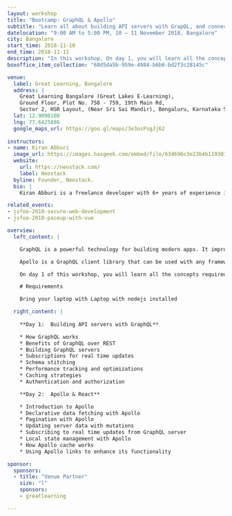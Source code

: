 ```yaml
---
layout: workshop
title: "Bootcamp: GraphQL & Apollo"
subtitle: "Learn all about building API servers with GrapQL, and connect complex apps to GraphQL servers using Apollo"
datelocation: "9:00 AM to 5:00 PM, 10 – 11 November 2018, Bangalore"
city: Bangalore
start_time: 2018-11-10
end_time: 2018-11-11
description: "In this workshop, On day 1, you will learn all the concepts required for building API servers with GraphQL. On day 2, you will learn how to leverage Apollo to build complex apps with React and connect to GraphQL servers"
boxoffice_item_collection: "68d5da5b-959e-4984-b6b6-bd2f3c28145c"

venue:
  label: Great Learning, Bangalore
  address: |
    Great Learning Bangalore (Great Lakes E-Learning),
    Ground Floor, Plot No. 758 - 759, 19th Main Rd, 
    Sector 2, HSR Layout, (Near Sri Sai Mandir), Bengaluru, Karnataka 560102
  lat: 12.9098108
  lng: 77.6425886
  google_maps_url: https://goo.gl/maps/3e3osPsgJj62
  
instructors:
- name: Kiran Abburi
  image_url: https://images.hasgeek.com/embed/file/634696c3e23b4b11930160bc77dc106f
  website:
    url: https://neostack.com/
    label: Neostack
  byline: Founder, Neostack.
  bio: |
    Kiran Abburi is a freelance developer with 6+ years of experience in web development. He primarily works on reactjs, nodejs and GraphQL projects. He is also an organizer of the Reactjs Bangalore meetup group.

related_events:
- jsfoo-2018-secure-web-development
- jsfoo-2018-paceup-with-vue

overview:
  left_content: |

    GraphQL is a powerful technology for building modern apps. It improves performance of apps by enabling clients to query only the data they require. GraphQL features help us build maintainable and scalable API servers. It also enables us to build libraries like Apollo, which reduce the complexity of client side code.

    Apollo is a GraphQL client library that can be used with any framework like React, Angular, Vue.  Declarative data fetching mechanism of Apollo significantly reduces the complexity of client side apps. It also provide out of the box support for feature like caching, pagination, subscriptions which further simplifies client side code.

    On day 1 of this workshop, you will learn all the concepts required for building API servers with GraphQL. On day 2, you will learn how to leverage Apollo to build complex apps with React and connect to GraphQL servers

    # Requirements

    Bring your laptop with Laptop with nodejs installed

  right_content: |
    
    **Day 1:  Building API servers with GraphQL**

    * How GraphQL works
    * Benefits of GraphQL over REST
    * Building GraphQL servers
    * Subscriptions for real time updates
    * Schema stitching
    * Performance tracking and optimizations
    * Caching strategies
    * Authentication and authorization

    **Day 2:  Apollo & React**

    * Introduction to Apollo
    * Declarative data fetching with Apollo
    * Pagination with Apollo
    * Updating server data with mutations
    * Subscribing to real time updates from GraphQL server
    * Local state management with Apollo
    * How Apollo cache works
    * Using Apollo links to enhance its functionality

sponsor:
  sponsors:
  - title: "Venue Partner"
    size: "l"
    sponsors:
    - greatlearning

---
```

